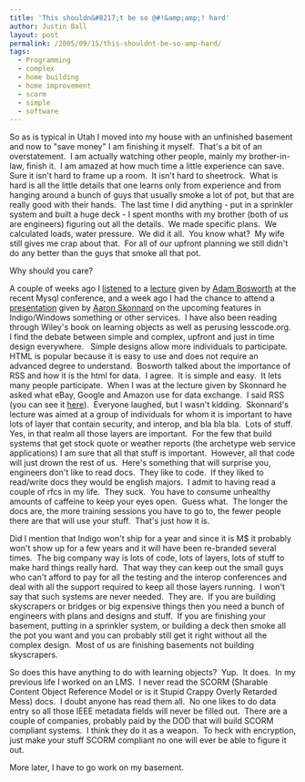 ```yaml
---
title: 'This shouldn&#8217;t be so @#!&amp;amp;! hard'
author: Justin Ball
layout: post
permalink: /2005/09/15/this-shouldnt-be-so-amp-hard/
tags:
  - Programming
  - complex
  - home building
  - home improvement
  - scorm
  - simple
  - software
---
```


So as is typical in Utah I moved into my house with an unfinished
basement and now to "save money" I am finishing it myself.  That's
a bit of an overstatement.  I am actually watching other people,
mainly my brother-in-law, finish it.  I am amazed at how much time
a little experience can save.  Sure it isn't hard to frame up a
room.  It isn't hard to sheetrock.  What is hard is all the
little details that one learns only from experience and from hanging
around a bunch of guys that usually smoke a lot of pot, but that are
really good with their hands.  The last time I did anything - put
in a sprinkler system and built a huge deck - I spent months with my
brother (both of us are engineers) figuring out all the details. 
We made specific plans.  We calculated loads, water
pressure.  We did it all.  You know what?  My wife still
gives me crap about that.  For all of our upfront planning we
still didn't do any better than the guys that smoke all that pot.



Why should you care?



A couple of weeks ago I [listened][1] to a [lecture][2] given by [Adam Bosworth][3] at
the recent Mysql conference, and a week ago I had the chance to attend
a [presentation][4] given by [Aaron Skonnard][5] on the upcoming features in
Indigo/Windows something or other services.  I have also been
reading through Wiley's book on learning objects as well as perusing
lesscode.org.  I find the debate between simple and complex,
upfront and just in time design everywhere.   Simple designs
allow more individuals to participate.  HTML is popular because it
is easy to use and does not require an advanced degree to
understand.  Bosworth talked about the importance of RSS and how
it is the html for data.  I agree.  It is simple and
easy.  It lets many people participate.  When I was at the
lecture given by Skonnard he asked what eBay, Google and Amazon use for
data exchange.  I said RSS (you can see it [here][6]). 
Everyone laughed, but I wasn't kidding.  Skonnard's lecture was
aimed at a group of individuals for whom it is important to have lots
of layer that contain security, and interop, and bla bla bla. 
Lots of stuff.  Yes, in that realm all those layers are
important.  For the few that build systems that get stock quote or
weather reports (the archetype web service applications) I am sure that
all that stuff is important.  However, all that code will just
drown the rest of us.  Here's something that will surprise you,
engineers don't like to read docs.  They like to code.  If
they liked to read/write docs they would be english majors.  I
admit to having read a couple of rfcs in my life.  They
suck.  You have to consume unhealthy amounts of caffeine to keep
your eyes open.  Guess what.  The longer the docs are, the
more training sessions you have to go to, the fewer people there are
that will use your stuff.  That's just how it is.



Did I mention that Indigo won't ship for a year and since it is M$ it
probably won't show up for a few years and it will have been re-branded
several times.  The big company way is lots of code, lots of
layers, lots of stuff to make hard things really hard.  That way
they can keep out the small guys who can't afford to pay for all the
testing and the interop conferences and deal with all the support
required to keep all those layers running.  I won't say that such
systems are never needed.  They are.  If you are building
skyscrapers or bridges or big expensive things then you need a bunch of
engineers with plans and designs and stuff.  If you are finishing
your basement, putting in a sprinkler system, or building a deck then
smoke all the pot you want and you can probably still get it right
without all the complex design.  Most of us are finishing
basements not building skyscrapers.



So does this have anything to do with learning objects? 
Yup.  It does.  In my previous life I worked on an LMS. 
I never read the SCORM (Sharable Content Object Reference Model or is
it Stupid Crappy Overly Retarded Mess) docs.  I doubt anyone has
read them all.  No one likes to do data entry so all those IEEE
metadata fields will never be filled out.  There are a couple of
companies, probably paid by the DOD that will build SCORM compliant
systems.  I think they do it as a weapon.  To heck with
encryption, just make your stuff SCORM compliant no one will ever be
able to figure it out.



More later, I have to go work on my basement.


 [1]: http://www.itconversations.com/shows/detail571.html
 [2]: http://www.oreillynet.com/cs/user/view/wlg/6913
 [3]: http://www.adambosworth.net/
 [4]: http://pluralsight.com/blogs/aaron/archive/2005/09/07/14562.aspx
 [5]: http://pluralsight.com/blogs/aaron/default.aspx
 [6]: http://www.amazon.com/exec/obidos/subst/xs/syndicate.html/104-2426989-4309567
